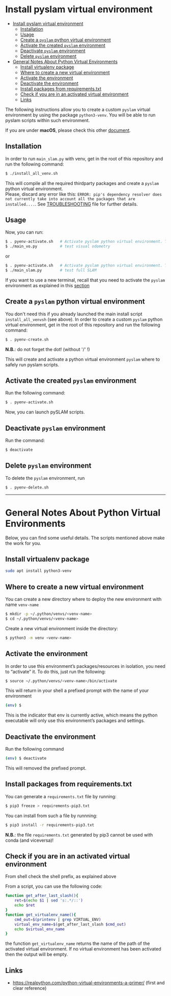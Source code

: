 # Install pyslam virtual environment 

<!-- TOC -->

- [Install pyslam virtual environment](#install-pyslam-virtual-environment)
  - [Installation](#installation)
  - [Usage](#usage)
  - [Create a `pyslam` python virtual environment](#create-a-pyslam-python-virtual-environment)
  - [Activate the created `pyslam` environment](#activate-the-created-pyslam-environment)
  - [Deactivate `pyslam` environment](#deactivate-pyslam-environment)
  - [Delete `pyslam` environment](#delete-pyslam-environment)
- [General Notes About Python Virtual Environments](#general-notes-about-python-virtual-environments)
  - [Install virtualenv package](#install-virtualenv-package)
  - [Where to create a new virtual environment](#where-to-create-a-new-virtual-environment)
  - [Activate the environment](#activate-the-environment)
  - [Deactivate the environment](#deactivate-the-environment)
  - [Install packages from requirements.txt](#install-packages-from-requirementstxt)
  - [Check if you are in an activated virtual environment](#check-if-you-are-in-an-activated-virtual-environment)
  - [Links](#links)

<!-- /TOC -->


The following instructions allow you to create a custom `pyslam` virtual environment by using the package `python3-venv`. You will be able to run pyslam scripts within such environment. 

If you are under **macOS**, please check this other [document](./MAC.md).

## Installation 

In order to run `main_slam.py` with venv, get in the root of this repository and run the following command:
```bash
$ ./install_all_venv.sh  
```
This will compile all the required thirdparty packages and create a `pyslam` python virtual environment.     
Please, discard any error like this: `ERROR: pip's dependency resolver does not currently take into account all the packages that are installed....`. See [TROUBLESHOOTING](./TROUBLESHOOTING.md) file for further details.

## Usage

Now, you can run: 
```bash
$ . pyenv-activate.sh   # Activate pyslam python virtual environment. This is just needed once in a new terminal.
$ ./main_vo.py          # test visual odometry
```
or 
```bash
$ . pyenv-activate.sh   # Activate pyslam python virtual environment. This is just needed once in a new terminal.
$ ./main_slam.py        # test full SLAM
```
If you want to use a new terminal, recall that you need to activate the `pyslam` environment as explained in this [section](#activate-the-created-pyslam-environment)


## Create a `pyslam` python virtual environment 

You don't need this if you already launched the main install script `install_all_venvsh` (see above). 
In order to create a custom `pyslam` python virtual environment, get in the root of this repository and run the following command: 
```bash
$ . pyenv-create.sh 
```
**N.B.**: do not forget the dot! (without '/' !)

This will create and activate a python virtual environment `pyslam` where to safely run pyslam scripts. 

## Activate the created `pyslam` environment 

Run the following command: 
```bash
$ . pyenv-activate.sh 
```
Now, you can launch pySLAM scripts. 

## Deactivate `pyslam` environment 

Run the command: 
```bash
$ deactivate 
```

## Delete `pyslam` environment 

To delete the `pyslam` environment, run
```bash
$ . pyenv-delete.sh 
```

--- 
# General Notes About Python Virtual Environments 

Below, you can find some useful details. The scripts mentioned above make the work for you. 

## Install virtualenv package 

```bash
sudo apt install python3-venv
```

## Where to create a new virtual environment 

You can create a new directory where to deploy the new environment with name `venv-name`
```bash
$ mkdir -p ~/.python/venvs/<venv-name> 
$ cd ~/.python/venvs/<venv-name>
```
Create a new virtual environment inside the directory:
```bash
$ python3 -m venv <venv-name>
```

## Activate the environment 

In order to use this environment’s packages/resources in isolation, you need to “activate” it. To do this, just run the following:

```bash
$ source ~/.python/venvs/<venv-name>/bin/activate
```
This will return in your shell a prefixed prompt with the name of your environment
```bash
(env) $
```
This is the indicator that env is currently active, which means the python executable will only use this environment’s packages and settings.


## Deactivate the environment 

Run the following command 
```bash
(env) $ deactivate
```
This will removed the prefixed prompt. 

## Install packages from requirements.txt 

You can generate a `requirements.txt` file by running: 
```bash
$ pip3 freeze > requirements-pip3.txt 
``` 
You can install from such a file by runnning: 
```bash
$ pip3 install -r requirements-pip3.txt
```

**N.B.**: the file `requirements.txt` generated by pip3 cannot be used with conda (and viceversa)! 

## Check if you are in an activated virtual environment 

From shell check the shell prefix, as explained above 

From a script, you can use the following code:
```bash
function get_after_last_slash(){
    ret=$(echo $1 | sed 's:.*/::')
    echo $ret 
}
function get_virtualenv_name(){
    cmd_out=$(printenv | grep VIRTUAL_ENV)
    virtual_env_name=$(get_after_last_slash $cmd_out)
    echo $virtual_env_name
}
```
the function `get_virtualenv_name` returns the name of the path of the activated virtual environment. 
If no virtual environment has been activated then the output will be empty.  



## Links 

* https://realpython.com/python-virtual-environments-a-primer/  (first and clear reference)
